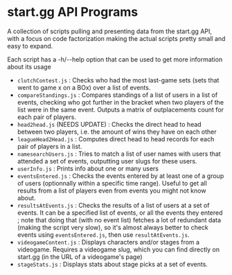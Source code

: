 # start.gg API Programs

A collection of scripts pulling and presenting data from the start.gg API, with a focus on code factorization making the actual scripts pretty small and easy to expand.    

Each script has a -h/--help option that can be used to get more information about its usage  

- `clutchContest.js` : Checks who had the most last-game sets (sets that went to game x on a BOx) over a list of events. 
- `compareStandings.js` : Compares standings of a list of users in a list of events, checking who got further in the bracket when two players of the list were in the same event. Outputs a matrix of outplacements count for each pair of players.
- `head2head.js` (NEEDS UPDATE) : Checks the direct head to head between two players, i.e. the amount of wins they have on each other
- `leagueHead2Head.js` : Computes direct head to head records for each pair of players in a list.
- `namesearchUsers.js` : Tries to match a list of user names with users that attended a set of events, outputting user slugs for these users. 
- `userInfo.js` : Prints info about one or many users
- `eventsEntered.js` : Checks the events entered by at least one of a group of users (optionnally within a specific time range). Useful to get all results from a list of players even from events you might not know about.
- `resultsAtEvents.js` : Checks the results of a list of users at a set of events. It can be a specified list of events, or all the events they entered ; note that doing that (with no event list) fetches a lot of redundant data (making the script very slow), so it's almost always better to check events using `eventsEntered.js`, then use `resultAtEvents.js`. 
- `videogameContent.js` : Displays characters and/or stages from a videogame. Requires a videogame slug, which you can find directly on start.gg (in the URL of a videogame's page)
- `stageStats.js` : Displays stats about stage picks at a set of events.